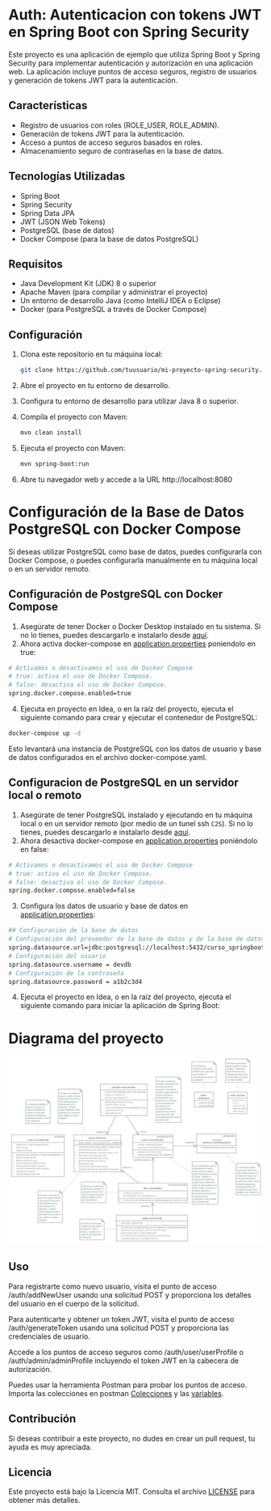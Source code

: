# Auth: Autenticacion con tokens JWT en Spring Boot con Spring Security

Este proyecto es una aplicación de ejemplo que utiliza Spring Boot y Spring Security para implementar autenticación y autorización en una aplicación web. La aplicación incluye puntos de acceso seguros, registro de usuarios y generación de tokens JWT para la autenticación.

## Características

- Registro de usuarios con roles (ROLE_USER, ROLE_ADMIN).
- Generación de tokens JWT para la autenticación.
- Acceso a puntos de acceso seguros basados en roles.
- Almacenamiento seguro de contraseñas en la base de datos.

## Tecnologías Utilizadas

- Spring Boot
- Spring Security
- Spring Data JPA
- JWT (JSON Web Tokens)
- PostgreSQL (base de datos)
- Docker Compose (para la base de datos PostgreSQL)

## Requisitos

- Java Development Kit (JDK) 8 o superior
- Apache Maven (para compilar y administrar el proyecto)
- Un entorno de desarrollo Java (como IntelliJ IDEA o Eclipse)
- Docker (para PostgreSQL a través de Docker Compose)

## Configuración

1. Clona este repositorio en tu máquina local:

   ```bash
   git clone https://github.com/tuusuario/mi-proyecto-spring-security.git
   ```  

2. Abre el proyecto en tu entorno de desarrollo.

3. Configura tu entorno de desarrollo para utilizar Java 8 o superior.

4. Compila el proyecto con Maven:

   ```bash
   mvn clean install
    ```
5. Ejecuta el proyecto con Maven:
   
   ```bash
   mvn spring-boot:run
   ```
6. Abre tu navegador web y accede a la URL http://localhost:8080

# Configuración de la Base de Datos PostgreSQL con Docker Compose
   Si deseas utilizar PostgreSQL como base de datos, puedes configurarla con Docker Compose, o puedes configurarla manualmente en tu máquina local o en un servidor remoto.

## Configuración de PostgreSQL con Docker Compose
   1. Asegúrate de tener Docker o Docker Desktop instalado en tu sistema. Si no lo tienes, puedes descargarlo e instalarlo desde [aquí](https://www.docker.com/products/docker-desktop).
   2. Ahora activa docker-compose en [application.properties](src%2Fmain%2Fresources%2Fapplication.properties) poniendolo en true:
   
   ```bash
   # Activamos o desactivamos el uso de Docker Compose
   # true: activa el uso de Docker Compose.
   # false: desactiva el uso de Docker Compose.
   spring.docker.compose.enabled=true
   ```

   4. Ejecuta en proyecto en Idea, o en la raíz del proyecto, ejecuta el siguiente comando para crear y ejecutar el contenedor de PostgreSQL:
    
   ```bash
   docker-compose up -d
   ```
        
   Esto levantará una instancia de PostgreSQL con los datos de usuario y base de datos configurados en el archivo docker-compose.yaml.

## Configuracion de PostgreSQL en un servidor local o remoto
 1. Asegúrate de tener PostgreSQL instalado y ejecutando en tu máquina local o en un servidor remoto (por medio de un tunel ssh ```C2S```). Si no lo tienes, puedes descargarlo e instalarlo desde [aquí](https://www.postgresql.org/download/).
 2. Ahora desactiva docker-compose en [application.properties](src%2Fmain%2Fresources%2Fapplication.properties) poniéndolo en false:
 
 ```bash
 # Activamos o desactivamos el uso de Docker Compose
 # true: activa el uso de Docker Compose.
 # false: desactiva el uso de Docker Compose.
 spring.docker.compose.enabled=false
 ```
 3. Configura los datos de usuario y base de datos en [application.properties](src%2Fmain%2Fresources%2Fapplication.properties):
 
 ```bash
## Configuración de la base de datos
# Configuración del proveedor de la base de datos y de la base de datos a utilizar.
spring.datasource.url=jdbc:postgresql://localhost:5432/curso_springboot
# Configuración del usuario
spring.datasource.username = devdb
# Configuración de la contraseña
spring.datasource.password = a1b2c3d4
 ```
 4. Ejecuta el proyecto en Idea, o en la raíz del proyecto, ejecuta el siguiente comando para iniciar la aplicación de Spring Boot:
  


# Diagrama del proyecto

![Diagrama del proyecto](diagrama.png)

## Uso
   Para registrarte como nuevo usuario, visita el punto de acceso /auth/addNewUser usando una solicitud POST y proporciona los detalles del usuario en el cuerpo de la solicitud.

   Para autenticarte y obtener un token JWT, visita el punto de acceso /auth/generateToken usando una solicitud POST y proporciona las credenciales de usuario.

   Accede a los puntos de acceso seguros como /auth/user/userProfile o /auth/admin/adminProfile incluyendo el token JWT en la cabecera de autorización.

   Puedes usar la herramienta Postman para probar los puntos de acceso. Importa las colecciones en postman [Colecciones](Prueba%20de%20autenticacion.postman_collection.json) y las [variables](variables.postman_environment.json).

## Contribución
   Si deseas contribuir a este proyecto, no dudes en crear un pull request, tu ayuda es muy apreciada.

## Licencia
   Este proyecto está bajo la Licencia MIT. Consulta el archivo [LICENSE](LICENSE) para obtener más detalles.